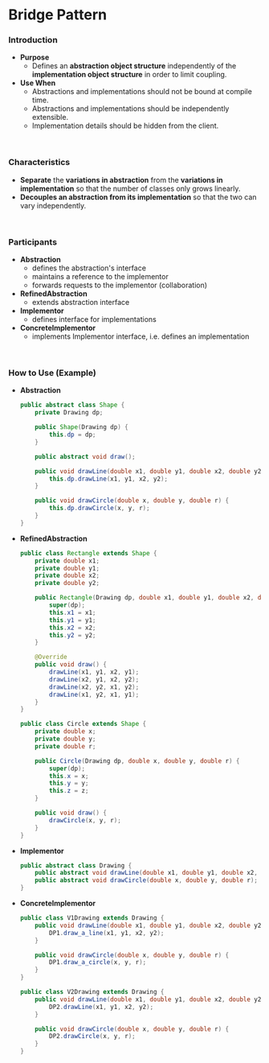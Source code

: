 # Bridge Pattern

### Introduction
- **Purpose**
  - Defines an **abstraction object structure** independently of the **implementation object structure** in order to limit coupling.
- **Use When**
  - Abstractions and implementations should not be bound at compile time.
  - Abstractions and implementations should be independently extensible.
  - Implementation details should be hidden from the client.

<br>

### Characteristics
- **Separate** the **variations in abstraction** from the **variations in implementation** so that the number of classes only grows linearly.
- **Decouples an abstraction from its implementation** so that the two can vary independently.

<br>

### Participants
- **Abstraction**
  - defines the abstraction's interface
  - maintains a reference to the implementor
  - forwards requests to the implementor (collaboration)
- **RefinedAbstraction**
  - extends abstraction interface
- **Implementor**
  - defines interface for implementations
- **ConcreteImplementor**
  - implements Implementor interface, i.e. defines an implementation

<br>

### How to Use (Example)
- **Abstraction**
  ```java
  public abstract class Shape {
      private Drawing dp;

      public Shape(Drawing dp) {
          this.dp = dp;
      }

      public abstract void draw();

      public void drawLine(double x1, double y1, double x2, double y2) {
          this.dp.drawLine(x1, y1, x2, y2);
      }

      public void drawCircle(double x, double y, double r) {
          this.dp.drawCircle(x, y, r);
      }
  }
  ```
- **RefinedAbstraction**
  ```java
  public class Rectangle extends Shape {
      private double x1;
      private double y1;
      private double x2;
      private double y2;
  
      public Rectangle(Drawing dp, double x1, double y1, double x2, double y2) {
          super(dp);
          this.x1 = x1;
          this.y1 = y1;
          this.x2 = x2;
          this.y2 = y2;
      }

      @Override
      public void draw() {
          drawLine(x1, y1, x2, y1);
          drawLine(x2, y1, x2, y2);
          drawLine(x2, y2, x1, y2);
          drawLine(x1, y2, x1, y1);
      }
  }
  ```
  ```java
  public class Circle extends Shape {
      private double x;
      private double y;
      private double r;

      public Circle(Drawing dp, double x, double y, double r) {
          super(dp);
          this.x = x;
          this.y = y;
          this.z = z;
      }

      public void draw() {
          drawCircle(x, y, r);
      }
  }
  ```
- **Implementor**
  ```java
  public abstract class Drawing {
      public abstract void drawLine(double x1, double y1, double x2, double y2);
      public abstract void drawCircle(double x, double y, double r);
  }
  ```
- **ConcreteImplementor**
  ```java
  public class V1Drawing extends Drawing {
      public void drawLine(double x1, double y1, double x2, double y2) {
          DP1.draw_a_line(x1, y1, x2, y2);
      }

      public void drawCircle(double x, double y, double r) {
          DP1.draw_a_circle(x, y, r);
      }
  }
  ```
  ```java
  public class V2Drawing extends Drawing {
      public void drawLine(double x1, double y1, double x2, double y2) {
          DP2.drawLine(x1, y1, x2, y2);
      }

      public void drawCircle(double x, double y, double r) {
          DP2.drawCircle(x, y, r);
      }
  }
  ```
